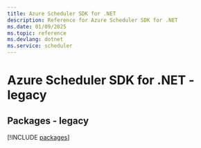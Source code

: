 ```yaml
---
title: Azure Scheduler SDK for .NET
description: Reference for Azure Scheduler SDK for .NET
ms.date: 01/09/2025
ms.topic: reference
ms.devlang: dotnet
ms.service: scheduler
---
```

# Azure Scheduler SDK for .NET - legacy
## Packages - legacy
[!INCLUDE [packages](scheduler-index.md)]